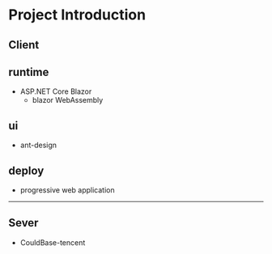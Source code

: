 # Project Introduction



## Client

## runtime
- ASP.NET Core Blazor
  - blazor WebAssembly
  
## ui
- ant-design

## deploy
- progressive web application

---
## Sever
- CouldBase-tencent

